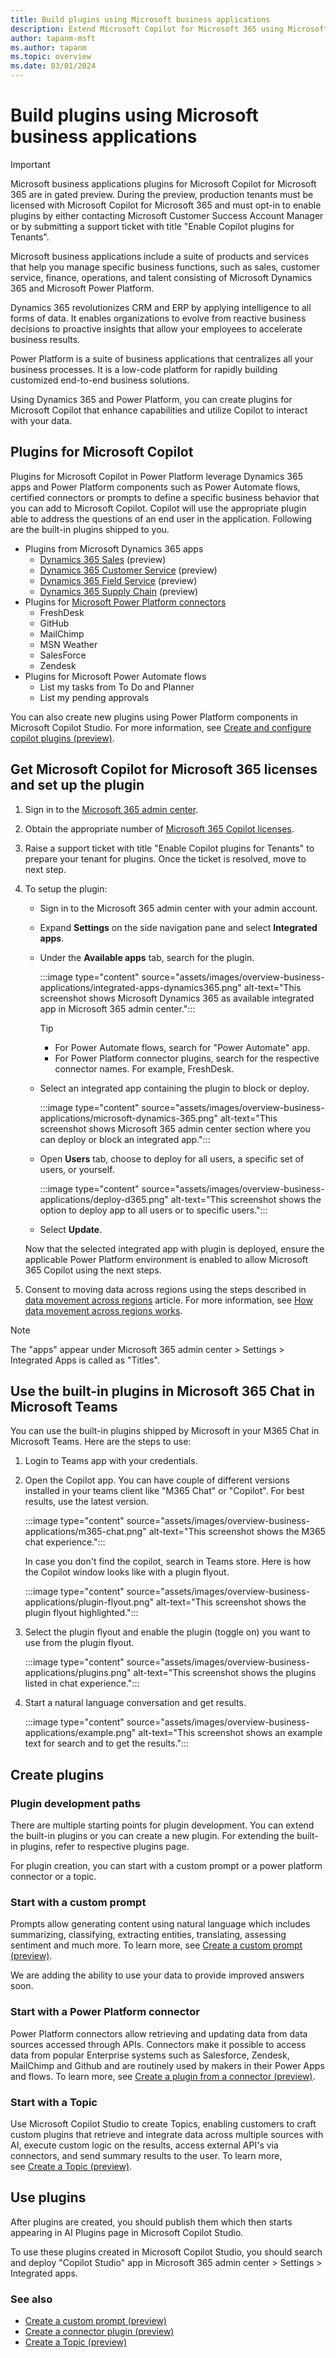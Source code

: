```yaml
---
title: Build plugins using Microsoft business applications
description: Extend Microsoft Copilot for Microsoft 365 using Microsoft Dynamics 365 apps and Microsoft Power Platform
author: tapanm-msft
ms.author: tapanm
ms.topic: overview
ms.date: 03/01/2024
---
```



# Build plugins using Microsoft business applications

> [!IMPORTANT]
> Microsoft business applications plugins for Microsoft Copilot for Microsoft 365 are in gated preview. During the preview, production tenants must be licensed with Microsoft Copilot for Microsoft 365 and must opt-in to enable plugins by either contacting Microsoft Customer Success Account Manager or by submitting a support ticket with title "Enable Copilot plugins for Tenants".

Microsoft business applications include a suite of products and services that help you manage specific business functions, such as sales, customer service, finance, operations, and talent consisting of Microsoft Dynamics 365 and Microsoft Power Platform.

Dynamics 365 revolutionizes CRM and ERP by applying intelligence to all forms of data. It enables organizations to evolve from reactive business decisions to proactive insights that allow your employees to accelerate business results.

Power Platform is a suite of business applications that centralizes all your business processes. It is a low-code platform for rapidly building customized end-to-end business solutions.

Using Dynamics 365 and Power Platform, you can create plugins for Microsoft Copilot that enhance capabilities and utilize Copilot to interact with your data.

## Plugins for Microsoft Copilot

Plugins for Microsoft Copilot in Power Platform leverage Dynamics 365 apps and Power Platform components such as Power Automate flows, certified connectors or prompts to define a specific business behavior that you can add to Microsoft Copilot. Copilot will use the appropriate plugin able to address the questions of an end user in the application. Following are the built-in plugins shipped to you.

- Plugins from Microsoft Dynamics 365 apps
    - [Dynamics 365 Sales](/dynamics365/sales/microsoft-365-copilot-for-sales) (preview)
    - [Dynamics 365 Customer Service](/dynamics365/customer-service/administer/cs-region-availability-service-limits?branch=mg-copilot-faq) (preview)
    - [Dynamics 365 Field Service](/dynamics365/field-service/flw-m365-chat) (preview)
    - [Dynamics 365 Supply Chain](/dynamics365/fin-ops-core/dev-itpro/m365-copilot/faq-for-chat-with-fno-data-on-m365copilot) (preview)
- Plugins for [Microsoft Power Platform connectors](/connectors/create-a-connector-ai-plugin#supported-queries-for-certified-connectors)
    - FreshDesk
    - GitHub
    - MailChimp
    - MSN Weather
    - SalesForce
    - Zendesk
- Plugins for Microsoft Power Automate flows
    - List my tasks from To Do and Planner
    - List my pending approvals

You can also create new plugins using Power Platform components in Microsoft Copilot Studio. For more information, see [Create and configure copilot plugins (preview)](/microsoft-copilot-studio/copilot-plugins-overview).

## Get Microsoft Copilot for Microsoft 365 licenses and set up the plugin

1. Sign in to the [Microsoft 365 admin center](https://admin.microsoft.com/).

1. Obtain the appropriate number of [Microsoft 365 Copilot licenses](/microsoft-365-copilot/microsoft-365-copilot-setup#manage-licenses-for-copilot).

1. Raise a support ticket with title "Enable Copilot plugins for Tenants" to prepare your tenant for plugins. Once the ticket is resolved, move to next step.

1. To setup the plugin:

    - Sign in to the Microsoft 365 admin center with your admin account.
    - Expand **Settings** on the side navigation pane and select **Integrated apps**.
    - Under the **Available apps** tab, search for the plugin.

        :::image type="content" source="assets/images/overview-business-applications/integrated-apps-dynamics365.png" alt-text="This screenshot shows Microsoft Dynamics 365 as available integrated app in Microsoft 365 admin center.":::

        > [!TIP]
        > - For Power Automate flows, search for "Power Automate" app.
        > - For Power Platform connector plugins, search for the respective connector names. For example, FreshDesk.

    - Select an integrated app containing the plugin to block or deploy.

        :::image type="content" source="assets/images/overview-business-applications/microsoft-dynamics-365.png" alt-text="This screenshot shows Microsoft 365 admin center section where you can deploy or block an integrated app.":::

    - Open **Users** tab, choose to deploy for all users, a specific set of users, or yourself.

        :::image type="content" source="assets/images/overview-business-applications/deploy-d365.png" alt-text="This screenshot shows the option to deploy app to all users  or to specific users.":::

    - Select **Update**.

    Now that the selected integrated app with plugin is deployed, ensure the applicable Power Platform environment is enabled to allow Microsoft 365 Copilot using the next steps.

1. Consent to moving data across regions using the steps described in [data movement across regions](/power-platform/admin/geographical-availability-copilot#enable-data-movement-across-regions) article. For more information, see [How data movement across regions works](/power-platform/admin/geographical-availability-copilot#how-data-movement-across-regions-works).

> [!NOTE]
> The "apps" appear under Microsoft 365 admin center > Settings > Integrated Apps is called as "Titles".

## Use the built-in plugins in Microsoft 365 Chat in Microsoft Teams

You can use the built-in plugins shipped by Microsoft in your M365 Chat in Microsoft Teams. Here are the steps to use:

1. Login to Teams app with your credentials.

1. Open the Copilot app. You can have couple of different versions installed in your teams client like "M365 Chat" or "Copilot". For best results, use the latest version.

    :::image type="content" source="assets/images/overview-business-applications/m365-chat.png" alt-text="This screenshot shows the M365 chat experience.":::

    In case you don't find the copilot, search in Teams store. Here is how the Copilot window looks like with a plugin flyout.

    :::image type="content" source="assets/images/overview-business-applications/plugin-flyout.png" alt-text="This screenshot shows the plugin flyout highlighted.":::

1. Select the plugin flyout and enable the plugin (toggle on) you want to use from the plugin flyout.

    :::image type="content" source="assets/images/overview-business-applications/plugins.png" alt-text="This screenshot shows the plugins listed in chat experience.":::

1. Start a natural language conversation and get results.

    :::image type="content" source="assets/images/overview-business-applications/example.png" alt-text="This screenshot shows an example text for search and to get the results.":::

## Create plugins

### Plugin development paths

There are multiple starting points for plugin development. You can extend the built-in plugins or you can create a new plugin. For extending the built-in plugins, refer to respective plugins page.

For plugin creation, you can start with a custom prompt or a power platform connector or a topic.

### Start with a custom prompt

Prompts allow generating content using natural language which includes summarizing, classifying, extracting entities, translating, assessing sentiment and much more. To learn more, see [Create a custom prompt (preview)](/ai-builder/create-a-custom-prompt?context=/microsoft-365-copilot/extensibility/context).

We are adding the ability to use your data to provide improved answers soon.

### Start with a Power Platform connector

Power Platform connectors allow retrieving and updating data from data sources accessed through APIs. Connectors make it possible to access data from popular Enterprise systems such as Salesforce, Zendesk, MailChimp and Github and are routinely used by makers in their Power Apps and flows. To learn more, see [Create a plugin from a connector (preview)](/connectors/create-a-connector-ai-plugin?context=/microsoft-365-copilot/extensibility/context).

### Start with a Topic

Use Microsoft Copilot Studio to create Topics, enabling customers to craft custom plugins that retrieve and integrate data across multiple sources with AI, execute custom logic on the results, access external API's via connectors, and send summary results to the user. To learn more, see [Create a Topic (preview)](/microsoft-copilot-studio/copilot-conversational-plugins?context=/microsoft-365-copilot/extensibility/context).

## Use plugins

After plugins are created, you should publish them which then starts appearing in AI Plugins page in Microsoft Copilot Studio.

To use these plugins created in Microsoft Copilot Studio, you should search and deploy "Copilot Studio" app in Microsoft 365 admin center > Settings > Integrated apps.

### See also

- [Create a custom prompt (preview)](/ai-builder/create-a-custom-prompt?context=/microsoft-365-copilot/extensibility/context)
- [Create a connector plugin (preview)](/connectors/create-a-connector-ai-plugin?context=/microsoft-365-copilot/extensibility/context)
- [Create a Topic (preview)](/microsoft-copilot-studio/copilot-conversational-plugins?context=/microsoft-365-copilot/extensibility/context)
